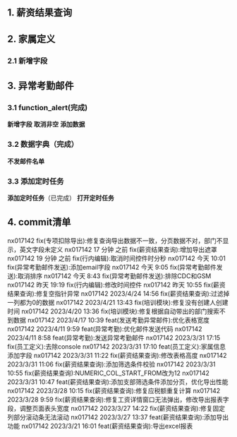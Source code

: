## 1. 薪资结果查询
## 2. 家属定义
### 2.1 新增字段
## 3. 异常考勤邮件
### 3.1 function_alert(完成)
**新增字段**
**取消非空**
**添加数据**
### 3.2 数据字典（完成）
**不发邮件名单**
### 3.3 添加定时任务
**添加定时任务**（已完成）
**打开定时任务**

## 4. commit清单
nx017142 fix(专项扣除导出):修复查询导出数据不一致，分页数据不对，部门不显示，英文字段未定义
nx017142 17 分钟 之前 fix(薪资结果查询):增加导出遮罩
nx017142 19 分钟 之前 fix(行内编辑):取消时间控件时分秒
nx017142 今天 10:01 fix(异常考勤邮件发送):添加email字段
nx017142 今天 9:05 fix(异常考勤邮件发送):取消排序
nx017142 今天 8:43 fix(异常考勤邮件发送):排除CDC和GSM
nx017142 昨天 19:19 fix(行内编辑):修改时间控件
nx017142 昨天 10:55 fix(薪资结果查询):修复空指针异常
nx017142 2023/4/24 14:56 fix(薪资结果查询):过滤掉一列都为0的数据
nx017142 2023/4/21 13:43 fix(培训模块):修复没有创建人创建时间
nx017142 2023/4/20 13:36 fix(培训模块):修复根据自动带出的部门搜索不到数据
nx017142 2023/4/17 10:39 feat(发送考勤异常邮件):优化表格宽度
nx017142 2023/4/11 9:59 feat(异常考勤):优化邮件发送代码
nx017142 2023/4/11 8:58 feat(异常考勤):发送异常考勤邮件
nx017142 2023/3/31 17:15 fix(员工定义):去除console
nx017142 2023/3/31 17:10 feat(员工定义):家属信息添加字段
nx017142 2023/3/31 11:22 fix(薪资结果查询):修改表格高度
nx017142 2023/3/31 11:06 fix(薪资结果查询):添加筛选条件校验
nx017142 2023/3/31 10:55 fix(薪资结果查询):NUMERIC_COL_START_FROM改为12
nx017142 2023/3/31 10:47 feat(薪资结果查询):添加支部筛选条件添加分页，优化导出性能
nx017142 2023/3/28 10:15 fix(薪资结果查询):修复应税额重复计算
nx017142 2023/3/28 9:59 fix(薪资结果查询):修复工资详情窗口无法弹出，修改导出报表字段，调整页面表头宽度
nx017142 2023/3/27 14:22 fix(薪资结果查询):修复固定列部分滚动条无法滚动
nx017142 2023/3/27 13:37 feat(薪资结果查询):添加导出功能
nx017142 2023/3/21 16:01 feat(薪资结果查询):导出excel报表